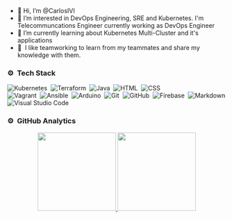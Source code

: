 - 👋 Hi, I’m @CarlosIVI
- 👀 I’m interested in DevOps Engineering, SRE and Kubernetes. I'm Telecommuncations Engineer currently working as DevOps Engineer
- 🌱 I’m currently learning about Kubernetes Multi-Cluster and it's applications
- 👥 &nbsp;I like teamworking to learn from my teammates and share my knowledge with them.

### ⚙ &nbsp;Tech Stack

![Kubernetes](https://img.shields.io/badge/-Kubernetes-05122A?style=flat&logo=Kubernetes&logoColor=0)&nbsp;
![Terraform](https://img.shields.io/badge/-Terraform-05122A?style=flat&logo=Terraform&logoColor=0)&nbsp;
![Java](https://img.shields.io/badge/-Java-05122A?style=flat&logo=Java&logoColor=FFA518)&nbsp;
![HTML](https://img.shields.io/badge/-HTML-05122A?style=flat&logo=HTML5)&nbsp;
![CSS](https://img.shields.io/badge/-CSS-05122A?style=flat&logo=CSS3&logoColor=1572B6)\
![Vagrant](https://img.shields.io/badge/-Vagrant-05122A?style=flat&logo=Vagrant&logoColor=1563FF)&nbsp;
![Ansible](https://img.shields.io/badge/-Ansible-05122A?style=flat&logo=Ansible&logoColor=EE0000)&nbsp;
![Arduino](https://img.shields.io/badge/-Arduino-05122A?style=flat&logo=Arduino&logoColor=1572B6)&nbsp;
![Git](https://img.shields.io/badge/-Git-05122A?style=flat&logo=git)&nbsp;
![GitHub](https://img.shields.io/badge/-GitHub-05122A?style=flat&logo=github)&nbsp;
![Firebase](https://img.shields.io/badge/-Firebase-05122A?style=flat&logo=Firebase&logoColor=FFCA28)&nbsp;
![Markdown](https://img.shields.io/badge/-Markdown-05122A?style=flat&logo=markdown)\
![Visual Studio Code](https://img.shields.io/badge/-Visual%20Studio%20Code-05122A?style=flat&logo=visual-studio-code&logoColor=007ACC)&nbsp;

### ⚙️ &nbsp;GitHub Analytics

<p align="center">
<a href="https://github.com/CarlosIVI">
  <img height="180em" src="https://github-readme-stats-eight-theta.vercel.app/api?username=CarlosIVI&show_icons=true&theme=algolia&include_all_commits=true&count_private=true"/>
  <img height="180em" src="https://github-readme-stats-eight-theta.vercel.app/api/top-langs/?username=CarlosIVI&layout=compact&langs_count=8&theme=algolia"/>
</a>
</p>

